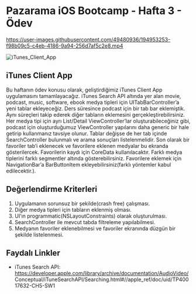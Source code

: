# Pazarama iOS Bootcamp - Hafta 3 - Ödev



https://user-images.githubusercontent.com/49480936/194953253-f98b09c5-c4eb-4186-9a94-256d7af5c2e8.mp4

![iTunes_Client_App](https://user-images.githubusercontent.com/49480936/194953522-a7c1c98b-f9ee-449e-9038-7252fcc6fea3.gif)



## iTunes Client App

Bu haftanın ödev konusu olarak, geliştirdiğimiz iTunes Client App uygulamasını tamamlayacağız. iTunes Search API altında yer alan movie, podcast, music, software, ebook medya tipleri için UITabBarController’a yeni tablar ekleyeceğiz. Ders süresince podcast için bir tab bar eklemiştik. Aynı süreçleri takip ederek diğer tabların eklemesini gerçekleştirebilirsiniz. Her medya tipi için ayrı List/Detail ViewController’lar oluşturabileceğiniz gibi, podcast için oluşturduğumuz ViewController yapılarını daha generic bir hale getirip kullanmanız tavsiye olunur. Tablar değişse de her tab içinde SearchController bulunmalı ve arama sonuçları listelenmelidir. Son olarak bir favoriler tab’i eklenecek ve favorilere eklenen medyalar bu ekranda gösterilercek. Favorilerin kaydı için CoreData kullanılacaktır. Farklı medya tiplerini farklı segmentler altında gösterebilirsiniz. Favorilere eklemek için NavigationBar’a BarButtonItem ekleyebilirsiniz(farklı yöntemler kabul edilecektir.).


## Değerlendirme Kriterleri

1. Uygulamanın sorunsuz bir şekilde(crash free) çalışması.
2. Diğer medya tipleri için tabların eklenmiş olması.
3. UI’ın programmatic(NSLayoutConstraints) olarak oluşturulması.
4. SearchController ile mevcut tabda filtreleme yapılabilmesi.
5. Medyanın favoriler eklenebilmesi ve favoriler ekranında düzgün bir şekilde listelenmesi.


## Faydalı Linkler

- iTunes Search API: https://developer.apple.com/library/archive/documentation/AudioVideo/ Conceptual/iTuneSearchAPI/Searching.html#//apple_ref/doc/uid/TP40017632-CH5-SW1
  
